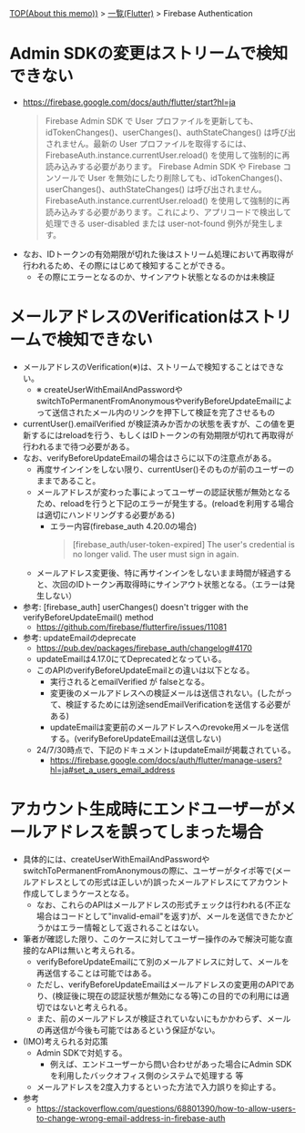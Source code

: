 [TOP(About this memo))](../README.md) > [一覧(Flutter)](./README.md) > Firebase Authentication

# Admin SDKの変更はストリームで検知できない
* https://firebase.google.com/docs/auth/flutter/start?hl=ja
    > Firebase Admin SDK で User プロファイルを更新しても、idTokenChanges()、userChanges()、authStateChanges() は呼び出されません。最新の User プロファイルを取得するには、FirebaseAuth.instance.currentUser.reload() を使用して強制的に再読み込みする必要があります。
    Firebase Admin SDK や Firebase コンソールで User を無効にしたり削除しても、idTokenChanges()、userChanges()、authStateChanges() は呼び出されません。FirebaseAuth.instance.currentUser.reload() を使用して強制的に再読み込みする必要があります。これにより、アプリコードで検出して処理できる user-disabled または user-not-found 例外が発生します。
* なお、IDトークンの有効期限が切れた後はストリーム処理において再取得が行われるため、その際にはじめて検知することができる。
    * その際にエラーとなるのか、サインアウト状態となるのかは未検証

# メールアドレスのVerificationはストリームで検知できない
* メールアドレスのVerification(※)は、ストリームで検知することはできない。
    * ※ createUserWithEmailAndPasswordやswitchToPermanentFromAnonymousやverifyBeforeUpdateEmailによって送信されたメール内のリンクを押下して検証を完了させるもの
* currentUser().emailVerified が検証済みか否かの状態を表すが、この値を更新するにはreloadを行う、もしくはIDトークンの有効期限が切れて再取得が行われるまで待つ必要がある。
* なお、verifyBeforeUpdateEmailの場合はさらに以下の注意点がある。
    * 再度サインインをしない限り、currentUser()そのものが前のユーザーのままであること。
    * メールアドレスが変わった事によってユーザーの認証状態が無効となるため、reloadを行うと下記のエラーが発生する。(reloadを利用する場合は適切にハンドリングする必要がある)
         * エラー内容(firebase_auth 4.20.0の場合)
            >  [firebase_auth/user-token-expired] The user's credential is no longer valid. The user must sign in again.
    * メールアドレス変更後、特に再サインインをしないまま時間が経過すると、次回のIDトークン再取得時にサインアウト状態となる。（エラーは発生しない）
* 参考: [firebase_auth] userChanges() doesn't trigger with the verifyBeforeUpdateEmail() method
    * https://github.com/firebase/flutterfire/issues/11081
* 参考: updateEmailのdeprecate
    * https://pub.dev/packages/firebase_auth/changelog#4170
    * updateEmailは4.17.0にてDeprecatedとなっている。
    * このAPIのverifyBeforeUpdateEmailとの違いは以下となる。
        * 実行されるとemailVerified が falseとなる。
        * 変更後のメールアドレスへの検証メールは送信されない。(したがって、検証するためには別途sendEmailVerificationを送信する必要がある)
        * updateEmailは変更前のメールアドレスへのrevoke用メールを送信する。(verifyBeforeUpdateEmailは送信しない)
    * 24/7/30時点で、下記のドキュメントはupdateEmailが掲載されている。
        * https://firebase.google.com/docs/auth/flutter/manage-users?hl=ja#set_a_users_email_address

# アカウント生成時にエンドユーザーがメールアドレスを誤ってしまった場合
* 具体的には、createUserWithEmailAndPasswordやswitchToPermanentFromAnonymousの際に、ユーザーがタイポ等で(メールアドレスとしての形式は正しいが)誤ったメールアドレスにてアカウント作成してしまうケースとなる。
    * なお、これらのAPIはメールアドレスの形式チェックは行われる(不正な場合はコードとして"invalid-email"を返す)が、メールを送信できたかどうかはエラー情報として返されることはない。
* 筆者が確認した限り、このケースに対してユーザー操作のみで解決可能な直接的なAPIは無いと考えられる。
    * verifyBeforeUpdateEmailにて別のメールアドレスに対して、メールを再送信することは可能ではある。
    * ただし、verifyBeforeUpdateEmailはメールアドレスの変更用のAPIであり、(検証後に現在の認証状態が無効になる等)この目的での利用には適切ではないと考えられる。
    * また、前のメールアドレスが検証されていないにもかかわらず、メールの再送信が今後も可能ではあるという保証がない。
* (IMO)考えられる対応策
    * Admin SDKで対処する。
        * 例えば、エンドユーザーから問い合わせがあった場合にAdmin SDKを利用したバックオフィス側のシステムで処理する 等
    * メールアドレスを2度入力するといった方法で入力誤りを抑止する。
* 参考
    * https://stackoverflow.com/questions/68801390/how-to-allow-users-to-change-wrong-email-address-in-firebase-auth